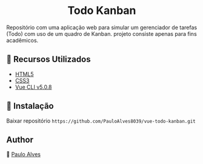 <h1 align="center">Todo Kanban</h1>

Repositório com uma aplicação web para simular um gerenciador de tarefas (Todo) com uso de um quadro de Kanban. projeto consiste apenas para fins acadêmicos.


## :wrench: Recursos Utilizados

- [HTML5](https://www.w3schools.com/html/)
- [CSS3](https://www.w3schools.com/css/)
- [Vue CLI v5.0.8](https://cli.vuejs.org/) 

## :floppy_disk: Instalação
Baixar repositório ```https://github.com/PauloAlves8039/vue-todo-kanban.git```

## Author
:boy: [Paulo Alves](https://github.com/PauloAlves8039)
